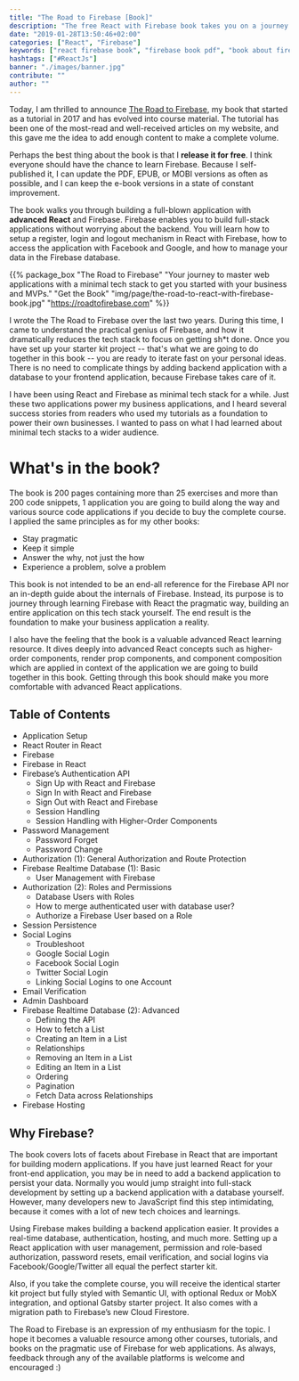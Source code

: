 ```yaml
---
title: "The Road to Firebase [Book]"
description: "The free React with Firebase book takes you on a journey to master a minimal tech stack with React and Firebase in JavaScript. You will learn how both technologies help you to realize your business idea. Grab your free PDF, EPUB, or MOBI and get free updates for new releases ..."
date: "2019-01-28T13:50:46+02:00"
categories: ["React", "Firebase"]
keywords: ["react firebase book", "firebase book pdf", "book about firebase", "books on firebase", "learning firebase book", "firebase books", "firebase book", "best firebase book"]
hashtags: ["#ReactJs"]
banner: "./images/banner.jpg"
contribute: ""
author: ""
---
```


Today, I am thrilled to announce [The Road to Firebase](https://roadtofirebase.com), my book that started as a tutorial in 2017 and has evolved into course material. The tutorial has been one of the most-read and well-received articles on my website, and this gave me the idea to add enough content to make a complete volume.

Perhaps the best thing about the book is that I **release it for free**. I think everyone should have the chance to learn Firebase. Because I self-published it, I can update the PDF, EPUB, or MOBI versions as often as possible, and I can keep the e-book versions in a state of constant improvement.

The book walks you through building a full-blown application with **advanced React** and Firebase. Firebase enables you to build full-stack applications without worrying about the backend. You will learn how to setup a register, login and logout mechanism in React with Firebase, how to access the application with Facebook and Google, and how to manage your data in the Firebase database.

{{% package_box "The Road to Firebase" "Your journey to master web applications with a minimal tech stack to get you started with your business and MVPs." "Get the Book" "img/page/the-road-to-react-with-firebase-book.jpg" "https://roadtofirebase.com" %}}

I wrote the The Road to Firebase over the last two years. During this time, I came to understand the practical genius of Firebase, and how it dramatically reduces the tech stack to focus on getting sh*t done. Once you have set up your starter kit project -- that's what we are going to do together in this book -- you are ready to iterate fast on your personal ideas. There is no need to complicate things by adding backend application with a database to your frontend application, because Firebase takes care of it.

I have been using React and Firebase as minimal tech stack for a while. Just these two applications power my business applications, and I heard several success stories from readers who used my tutorials as a foundation to power their own businesses. I wanted to pass on what I had learned about minimal tech stacks to a wider audience.

# What's in the book?

The book is 200 pages containing more than 25 exercises and more than 200 code snippets, 1 application you are going to build along the way and various source code applications if you decide to buy the complete course. I applied the same principles as for my other books:

* Stay pragmatic
* Keep it simple
* Answer the why, not just the how
* Experience a problem, solve a problem

This book is not intended to be an end-all reference for the Firebase API nor an in-depth guide about the internals of Firebase. Instead, its purpose is to journey through learning Firebase with React the pragmatic way, building an entire application on this tech stack yourself. The end result is the foundation to make your business application a reality.

I also have the feeling that the book is a valuable advanced React learning resource. It dives deeply into advanced React concepts such as higher-order components, render prop components, and component composition which are applied in context of the application we are going to build together in this book. Getting through this book should make you more comfortable with advanced React applications.

## Table of Contents

* Application Setup
* React Router in React
* Firebase
* Firebase in React
* Firebase’s Authentication API
  * Sign Up with React and Firebase
  * Sign In with React and Firebase
  * Sign Out with React and Firebase
  * Session Handling
  * Session Handling with Higher-Order Components
* Password Management
  * Password Forget
  * Password Change
* Authorization (1): General Authorization and Route Protection
* Firebase Realtime Database (1): Basic
  * User Management with Firebase
* Authorization (2): Roles and Permissions
  * Database Users with Roles
  * How to merge authenticated user with database user?
  * Authorize a Firebase User based on a Role
* Session Persistence
* Social Logins
  * Troubleshoot
  * Google Social Login
  * Facebook Social Login
  * Twitter Social Login
  * Linking Social Logins to one Account
* Email Verification
* Admin Dashboard
* Firebase Realtime Database (2): Advanced
  * Defining the API
  * How to fetch a List
  * Creating an Item in a List
  * Relationships
  * Removing an Item in a List
  * Editing an Item in a List
  * Ordering
  * Pagination
  * Fetch Data across Relationships
* Firebase Hosting

## Why Firebase?

The book covers lots of facets about Firebase in React that are important for building modern applications. If you have just learned React for your front-end application, you may be in need to add a backend application to persist your data. Normally you would jump straight into full-stack development by setting up a backend application with a database yourself. However, many developers new to JavaScript find this step intimidating, because it comes with a lot of new tech choices and learnings.

Using Firebase makes building a backend application easier. It provides a real-time database, authentication, hosting, and much more. Setting up a React application with user management, permission and role-based authorization, password resets, email verification, and social logins via Facebook/Google/Twitter all equal the perfect starter kit.

Also, if you take the complete course, you will receive the identical starter kit project but fully styled with Semantic UI, with optional Redux or MobX integration, and optional Gatsby starter project. It also comes with a migration path to Firebase’s new Cloud Firestore.

<Divider />

The Road to Firebase is an expression of my enthusiasm for the topic. I hope it becomes a valuable resource among other courses, tutorials, and books on the pragmatic use of Firebase for web applications. As always, feedback through any of the available platforms is welcome and encouraged :)

